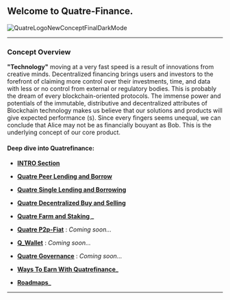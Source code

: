 ## Welcome to Quatre-Finance.

![QuatreLogoNewConceptFinalDarkMode](https://user-images.githubusercontent.com/87430168/138262952-b13aef3e-365a-4690-81d7-ded3458aa706.png)

---------------------------------------------

### Concept Overview

**"Technology"** moving at a very fast speed is a result of innovations from creative minds. Decentralized financing brings users and investors to 
the forefront of claiming more control over their investments, time, and data with less or no control from external or regulatory bodies. 
This is probably the dream of every blockchain-oriented protocols. The immense power and potentials of the immutable, distributive and decentralized 
attributes of Blockchain technology makes us believe that our solutions and products will give expected performance (s). Since every fingers seems unequal, 
we can conclude that Alice may not be as financially bouyant as Bob. This is the underlying concept of our core product. 

#### Deep dive into Quatrefinance:

- **[INTRO Section](https://github.com/Quatre-Finance/Q-paper/blob/main/INTRO.md#what-is-quatre-finance)**

- **[Quatre Peer Lending and Borrow](https://github.com/Quatre-Finance/Q-paper/blob/main/q_core/Q_core.md#)**

- **[Quatre Single Lending and Borrowing](https://github.com/Quatre-Finance/Q-paper/blob/main/q_lend/QLend.md#quatre-landb-q-landb)**

- **[Quatre Decentralized Buy and Selling](https://github.com/Quatre-Finance/Q-paper/blob/main/q_bands/Q_bands.md#quatre-buy-and-sell-q-bands)**

- **[Quatre Farm and Staking ](https://github.com/Quatre-Finance/Q-paper/blob/main/q_farm/Farm.md#the-farmer)_**

- **[Quatre P2p-Fiat](https://github.com/Quatre-Finance/Q-paper/blob/main/q_p2p/Q_p2p.md#quatre-p2p-q-native)** : _Coming soon..._

- **[Q_Wallet](https://github.com/Quatre-Finance/Q-paper/blob/main/q_wallet/Q_p2p.md#quatre-wallet-q-wallet)** : _Coming soon..._

- **[Quatre Governance](https://github.com/Quatre-Finance/Q-paper/blob/main/quatre_gov/Q_Master.md#quatre-governance)** : _Coming soon..._

- **[Ways To Earn With Quatrefinance](https://github.com/Quatre-Finance/Q-paper/blob/main/wayToEarn.md#ways-to-earn-with-quatre-finance)_**

- **[Roadmaps](https://github.com/Quatre-Finance/Q-paper/tree/main/roadmaps#roadmaps)_**

--------------------------------------

<!-- ### HOW TO CONTRIBUTE TO THIS DOCUMENT

Available shortly! -->